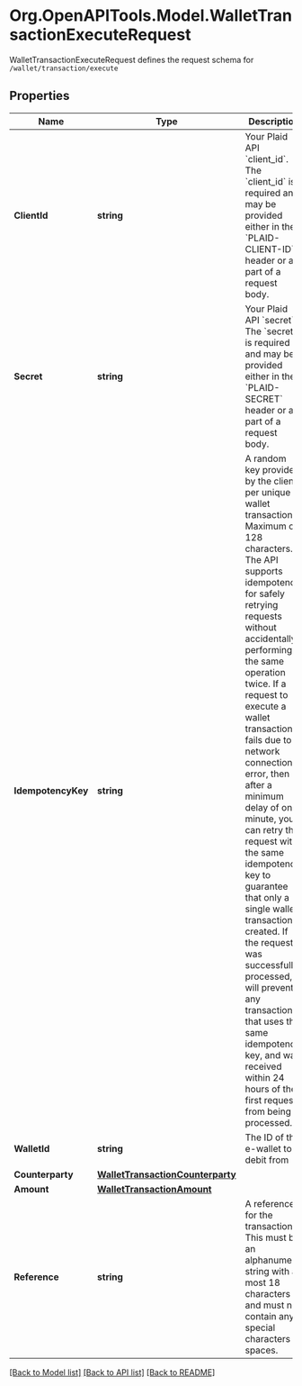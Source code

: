 # Org.OpenAPITools.Model.WalletTransactionExecuteRequest
WalletTransactionExecuteRequest defines the request schema for `/wallet/transaction/execute`

## Properties

Name | Type | Description | Notes
------------ | ------------- | ------------- | -------------
**ClientId** | **string** | Your Plaid API &#x60;client_id&#x60;. The &#x60;client_id&#x60; is required and may be provided either in the &#x60;PLAID-CLIENT-ID&#x60; header or as part of a request body. | [optional] 
**Secret** | **string** | Your Plaid API &#x60;secret&#x60;. The &#x60;secret&#x60; is required and may be provided either in the &#x60;PLAID-SECRET&#x60; header or as part of a request body. | [optional] 
**IdempotencyKey** | **string** | A random key provided by the client, per unique wallet transaction. Maximum of 128 characters.  The API supports idempotency for safely retrying requests without accidentally performing the same operation twice. If a request to execute a wallet transaction fails due to a network connection error, then after a minimum delay of one minute, you can retry the request with the same idempotency key to guarantee that only a single wallet transaction is created. If the request was successfully processed, it will prevent any transaction that uses the same idempotency key, and was received within 24 hours of the first request, from being processed. | 
**WalletId** | **string** | The ID of the e-wallet to debit from | 
**Counterparty** | [**WalletTransactionCounterparty**](WalletTransactionCounterparty.md) |  | 
**Amount** | [**WalletTransactionAmount**](WalletTransactionAmount.md) |  | 
**Reference** | **string** | A reference for the transaction. This must be an alphanumeric string with at most 18 characters and must not contain any special characters or spaces. | 

[[Back to Model list]](../README.md#documentation-for-models) [[Back to API list]](../README.md#documentation-for-api-endpoints) [[Back to README]](../README.md)

